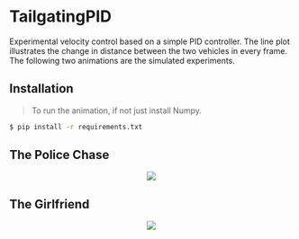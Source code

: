 # TailgatingPID
Experimental velocity control based on a simple PID controller. The line plot illustrates the change in distance between the two vehicles in every frame. The following two animations are the simulated experiments.

## Installation
> To run the animation, if not just install Numpy.
```bash
$ pip install -r requirements.txt
```

## The Police Chase
<div align="center">
	<img src="resources/police_chase.gif" />
</div>

## The Girlfriend
<div align="center">
	<img src="resources/the_girlfriend.gif" />
</div>

